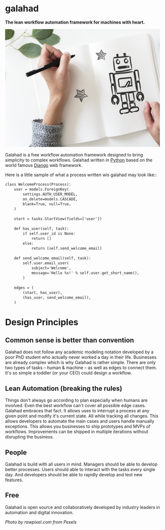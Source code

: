 galahad
=======

**The lean workflow automation framework for machines with heart.**

![a hand drawn robot](docs/img/pexels-photo-1020325.jpeg)

Galahad is a free workflow automation framework designed to bring simplicity
to complex workflows. Galahad written in [Python][python] based on the world famous
[Django][django] web framework.

[python]: https://python.org
[django]: https://www.djangoproject.com/

Here is a little sample of what a process written wis galahad may look like::

    class WelcomeProcess(Process):
        user = models.ForeignKey(
            settings.AUTH_USER_MODEL,
            on_delete=models.CASCADE,
            blank=True, null=True,
        )

        start = tasks.StartView(fields=['user'])

        def has_user(self, task):
            if self.user_id is None:
                return []
            else:
                return [self.send_welcome_email]

        def send_welcome_email(self, task):
            self.user.email_user(
                subject='Welcome',
                message='Hello %s!' % self.user.get_short_name(),
            )

        edges = (
            (start, has_user),
            (has_user, send_welcome_email),
        )

Design Principles
=================

Common sense is better than convention
--------------------------------------

Galahad does not follow any academic modeling notation developed by a poor PhD
student who actually never worked a day in their life. Businesses are already
complex which is why Galahad is rather simple. There are only two types of
tasks – human & machine – as well as edges to connect them. It's so simple a
toddler (or your CEO) could design a workflow.

Lean Automation (breaking the rules)
------------------------------------

Things don't always go according to plan especially when humans are involved.
Even the best workflow can't cover all possible edge cases. Galahad
embraces that fact. It allows uses to interrupt a process at any given point
and modify it's current state. All while tracking all changes. This allows
developers to automate the main cases and users handle manually exceptions.
This allows you businesses to ship prototypes and MVPs of workflows.
Improvements can be shipped in multiple iterations without disrupting the
business.

People
------

Galahad is build with all users in mind. Managers should be able to develop
better processes. Users should able to interact with the tasks every single
day. And developers should be able to rapidly develop and test new features.

Free
----

Galahad is open source and collaboratively developed by industry leaders in
automation and digital innovation.

*Photo by rawpixel.com from Pexels*
